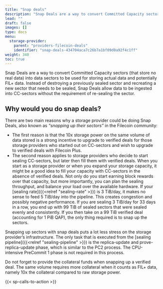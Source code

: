 ```yaml
---
title: "Snap deals"
description: "Snap Deals are a way to convert Committed Capacity sectors (that store no real data) into data sectors to be used for storing actual data."
lead: ""
draft: false
images: []
type: docs
menu:
  storage-provider:
    parent: "providers-filecoin-deals"
    identifier: "snap-deals-434704aca7c26b7a1bf09d0a92f4c1ff"
weight: 340
toc: true
---
```


Snap Deals are a way to convert Committed Capacity sectors (that store no real data) into data sectors to be used for storing actual data and potentially FIL+ data. Instead of destroying a previously sealed sector and recreating a new sector that needs to be sealed, Snap Deals allow data to be ingested into CC-sectors without the requirement of re-sealing the sector.

## Why would you do snap deals?

There are two main reasons why a storage provider could be doing Snap Deals, also known as _“snapping up their sectors”_ in the Filecoin community:

- The first reason is that the 10x storage power on the same volume of data stored is a strong incentive to upgrade to verified deals for those storage providers who started out on CC-sectors and wish to upgrade to verified deals with Filecoin Plus.
- The second reason applies to storage providers who decide to start sealing CC-sectors, but later then fill them with verified deals. When you start as a storage provider or when you expand your storage capacity, it might be a good idea to fill your capacity with CC-sectors in the absence of verified deals. Not only do you start earning block rewards over that capacity, but more importantly, you can plan the sealing throughput, and balance your load over the available hardware. If your [sealing rate]({{<relref "sealing-rate" >}}) is 3 TiB/day, it makes no sense to feed 5 TiB/day into the pipeline. This creates congestion and possibly negative performance. If you are sealing 3 TiB/day for 33 days in a row, you end up with 99 TiB of sealed sectors that were sealed evenly and consistently. If you then take on a 99 TiB verified deal (accounting for 1 PiB QAP), the only thing required is to snap up the sectors.

Snapping up sectors with snap deals puts a lot less stress on the storage provider’s infrastructure. The only task that is executed from the [sealing pipeline]({{<relref "sealing-pipeline" >}}) is the replica-update and prove-replica-update phase, which is similar to the PC2 process. The CPU-intensive PreCommit 1 phase is not required in this process.

Do not forget to provide the collateral funds when snapping up a verified deal. The same volume requires more collateral when it counts as FIL+ data, namely 10x the collateral compared to raw storage power.

{{< sp-calls-to-action >}}
<!--REVIEWED!-->